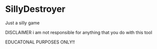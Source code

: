 # SillyDestroyer
Just a silly game


DISCLAIMER
i am not responsible for anything that you do with this tool

EDUCATONAL PURPOSES ONLY!!
